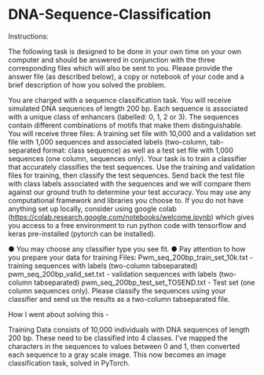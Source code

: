 # DNA-Sequence-Classification

Instructions:


The following task is designed to be done in your own time on your own computer and should
be answered in conjunction with the three corresponding files which will also be sent to you.
Please provide the answer file (as described below), a copy or notebook of your code and a
brief description of how you solved the problem.


You are charged with a sequence classification task. You will receive simulated DNA
sequences of length 200 bp. Each sequence is associated with a unique class of enhancers
(labelled: 0, 1, 2 or 3). The sequences contain different combinations of motifs that make them
distinguishable. You will receive three files: A training set file with 10,000 and a validation
set file with 1,000 sequences and associated labels (two-column, tab-separated format: class
sequence) as well as a test set file with 1,000 sequences (one column, sequences only).
Your task is to train a classifier that accurately classifies the test sequences. Use the training
and validation files for training, then classify the test sequences. Send back the test file with
class labels associated with the sequences and we will compare them against our ground truth
to determine your test accuracy.
You may use any computational framework and libraries you choose to. If you do not have
anything set up locally, consider using google colab
(https://colab.research.google.com/notebooks/welcome.ipynb) which gives you access to a
free environment to run python code with tensorflow and keras pre-installed (pytorch can be
installed).

● You may choose any classifier type you see fit.
● Pay attention to how you prepare your data for training
Files:
Pwm_seq_200bp_train_set_10k.txt - training sequences with labels (two-column tabseparated)
pwm_seq_200bp_valid_set.txt - validation sequences with labels (two-column tabseparated)
pwm_seq_200bp_test_set_TOSEND.txt - Test set (one column sequences only). Please
classify the sequences using your classifier and send us the results as a two-column tabseparated
file.

How I went about solving this - 

Training Data consists of 10,000 individuals with DNA sequences of length 200 bp. These need to be classified into 4 classes. I've mapped the characters in the sequences to values between 0 and 1, then converted each sequence to a gray scale image. This now becomes an image classification task, solved in PyTorch.
